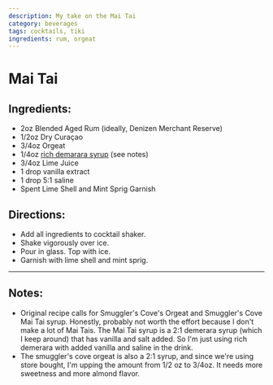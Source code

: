 ```yaml
---
description: My take on the Mai Tai
category: beverages
tags: cocktails, tiki
ingredients: rum, orgeat
---
```


# Mai Tai

## Ingredients:

- 2oz Blended Aged Rum (ideally, Denizen Merchant Reserve)
- 1/2oz Dry Curaçao
- 3/4oz Orgeat
- 1/4oz [rich demarara syrup](../Syrups.html#rich-demerara-syrup) (see notes)
- 3/4oz Lime Juice
- 1 drop vanilla extract
- 1 drop 5:1 saline
- Spent Lime Shell and Mint Sprig Garnish

## Directions:

- Add all ingredients to cocktail shaker.
- Shake vigorously over ice.
- Pour in glass. Top with ice.
- Garnish with lime shell and mint sprig.

* * *

## Notes: 

- Original recipe calls for Smuggler's Cove's Orgeat and Smuggler's Cove Mai Tai syrup. Honestly, probably not worth the effort because I don't make a lot of Mai Tais. The Mai Tai syrup is a 2:1 demerara syrup (which I keep around) that has vanilla and salt added. So I'm just using rich demerara with added vanilla and saline in the drink.
- The smuggler's cove orgeat is also a 2:1 syrup, and since we're using store bought, I'm upping the amount from 1/2 oz to 3/4oz. It needs more sweetness and more almond flavor.
